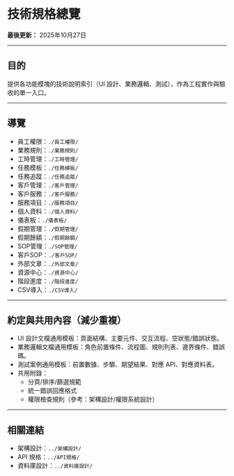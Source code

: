 # 技術規格總覽

**最後更新：** 2025年10月27日

---

## 目的

提供各功能模塊的技術說明索引（UI 設計、業務邏輯、測試），作為工程實作與驗收的單一入口。

---

## 導覽

- 員工權限：`./員工權限/`
- 業務規則：`./業務規則/`
- 工時管理：`./工時管理/`
- 任務模板：`./任務模板/`
- 任務追蹤：`./任務追蹤/`
- 客戶管理：`./客戶管理/`
- 客戶服務：`./客戶服務/`
- 服務項目：`./服務項目/`
- 個人資料：`./個人資料/`
- 儀表板：`./儀表板/`
- 假期管理：`./假期管理/`
- 假期餘額：`./假期餘額/`
- SOP管理：`./SOP管理/`
- 客戶SOP：`./客戶SOP/`
- 外部文章：`./外部文章/`
- 資源中心：`./資源中心/`
- 階段進度：`./階段進度/`
- CSV導入：`./CSV導入/`

---

## 約定與共用內容（減少重複）

- UI 設計文檔通用模板：頁面結構、主要元件、交互流程、空狀態/錯誤狀態。
- 業務邏輯文檔通用模板：角色前置條件、流程圖、規則列表、邊界條件、錯誤碼。
- 測試案例通用模板：前置數據、步驟、期望結果、對應 API、對應資料表。
- 共用附錄：
  - 分頁/排序/篩選規範
  - 統一錯誤回應格式
  - 權限檢查規則（參考：架構設計/權限系統設計）

---

## 相關連結

- 架構設計：`../架構設計/`
- API 規格：`../API規格/`
- 資料庫設計：`../資料庫設計/`


